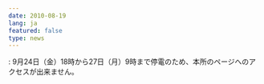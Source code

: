 ```yaml
---
date: 2010-08-19
lang: ja
featured: false
type: news
---
```

: 
9月24日（金）18時から27日（月）9時まで停電のため、本所のページへのアクセスが出来ません。
